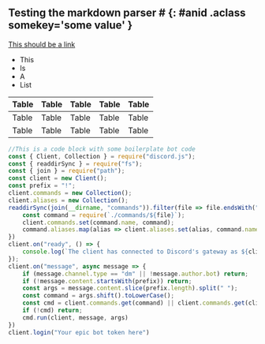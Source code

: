 ## Testing the markdown parser # {: #anid .aclass somekey='some value' }
[This should be a link](https://cxllm.xyz)

- This
- Is
- A
- List

| Table | Table | Table | Table | Table |
|-------|-------|-------|-------|-------|
| Table | Table | Table | Table | Table |
| Table | Table | Table | Table | Table |
```js
//This is a code block with some boilerplate bot code
const { Client, Collection } = require("discord.js");
const { readdirSync } = require("fs");
const { join } = require("path");
const client = new Client();
const prefix = "!";
client.commands = new Collection();
client.aliases = new Collection();
readdirSync(join(__dirname, "commands")).filter(file => file.endsWith(".js")).map(file => {
    const command = require(`./commands/${file}`);
    client.commands.set(command.name, command);
    command.aliases.map(alias => client.aliases.set(alias, command.name));
})
client.on("ready", () => {
    console.log(`The client has connected to Discord's gateway as ${client.user.tag}`);
});
client.on("message", async message => {
    if (message.channel.type == "dm" || !message.author.bot) return;
    if (!message.content.startsWith(prefix)) return;
    const args = message.content.slice(prefix.length).split(" ");
    const command = args.shift().toLowerCase();
    const cmd = client.commands.get(command) || client.commands.get(client.aliases.get(command));
    if (!cmd) return;
    cmd.run(client, message, args)
})
client.login("Your epic bot token here")
```